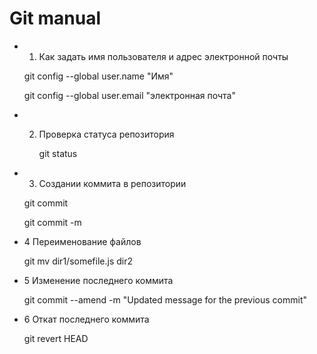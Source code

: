 # Git manual
 
 
 * 1. Как задать имя пользователя и адрес электронной почты
 
   git config --global user.name "Имя"
 
   git config --global user.email "электронная почта"


* 2. Проверка статуса репозитория
      
     git status

* 3. Создании коммита в репозитории 
 
   git commit  
 
   git commit -m

* 4 Переименование файлов

  git mv dir1/somefile.js dir2

* 5 Изменение последнего коммита

  git commit --amend -m "Updated message for the previous commit"

* 6 Откат последнего коммита

  git revert HEAD


